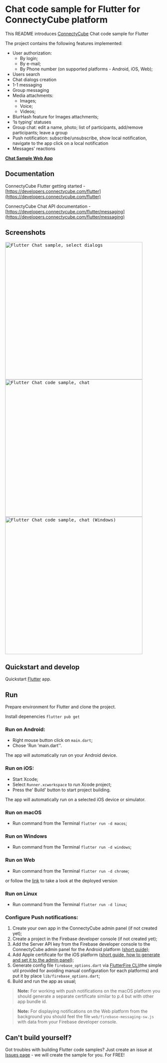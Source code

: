 # Chat code sample for Flutter for ConnectyCube platform

This README introduces [ConnectyCube](https://connectycube.com) Chat code sample for Flutter

The project contains the following features implemented:

- User authorization:
  - By login;
  - By e-mail;
  - By Phone number (on supported platforms - Android, iOS, Web);
- Users search
- Chat dialogs creation
- 1-1 messaging
- Group messaging
- Media attachments:
  - Images;
  - Voice;
  - Videos;
- BlurHash feature for Images attachments;
- ‘Is typing’ statuses
- Group chat: edit a name, photo; list of participants, add/remove participants; leave a group
- Push notification: subscribe/unsubscribe, show local notification, navigate to the app click on a local notification
- Messages' reactions

[**Chat Sample Web App**](https://connectycube.github.io/connectycube-flutter-samples/chat_sample/build/web)

## Documentation

ConnectyCube Flutter getting started - [https://developers.connectycube.com/flutter](https://developers.connectycube.com/flutter)

ConnectyCube Chat API documentation - [https://developers.connectycube.com/flutter/messaging](https://developers.connectycube.com/flutter/messaging)

## Screenshots

<kbd><img alt="Flutter Chat sample, select dialogs" src="https://developers.connectycube.com/images/code_samples/flutter/dialogs_screen.png" height="440" />
</kbd> <kbd><img alt="Flutter Chat code sample, chat" src="https://developers.connectycube.com/images/code_samples/flutter/chat_screen.png" height="440" /></kbd>
</kbd> <kbd><img alt="Flutter Chat code sample, chat (Windows)" src="https://developers.connectycube.com/images/code_samples/flutter/chat_screen_windows.png" height="440" /></kbd>

## Quickstart and develop

Quickstart [Flutter](https://flutter.dev/docs/get-started) app.


## Run

Prepare environment for Flutter and clone the project.

Install depenencies `flutter pub get`

### Run on Android:
- Right mouse button click on `main.dart`;
- Chose 'Run 'main.dart''.

The app will automatically run on your Android device.

### Run on iOS:
- Start Xcode;
- Select `Runner.xcworkspace` to run Xcode project;
- Press the' Build' button to start project building.

The app will automatically run on a selected iOS device or simulator.

### Run on macOS
- Run command from the Terminal `flutter run -d macos`;
### Run on Windows
- Run command from the Terminal `flutter run -d windows`;
### Run on Web
- Run command from the Terminal `flutter run -d chrome`;

or follow the [link](https://connectycube.github.io/connectycube-flutter-samples/chat_sample/build/web) to take a look at the deployed version
### Run on Linux
- Run command from the Terminal `flutter run -d linux`;

### Configure Push notifications:
1. Create your own app in the ConnectyCube admin panel (if not created yet);
2. Create a project in the Firebase developer console (if not created yet);
3. Add the Server API key from the Firebase developer console to the ConnectyCube admin panel for the Android platform ([short guide](https://developers.connectycube.com/flutter/push-notifications?id=android));
4. Add Apple certificate for the iOS platform ([short guide, how to generate and set it to the admin panel](https://developers.connectycube.com/ios/push-notifications?id=create-apns-certificate));
5. Generate config file `firebase_options.dart` via [FlutterFire CLI](https://firebase.flutter.dev/docs/cli/)(the simple util provided for avoiding manual configuration for each platforms) and put it by place `lib/firebase_options.dart`;
6. Build and run the app as usual;

> **Note:** For working with push notifications on the macOS platform you should generate a separate certificate similar to p.4 but with other app bundle id.

> **Note:** For displaying notifications on the Web platform from the background you should feel the file `web/firebase-messaging-sw.js` with data from your Firebase developer console.


## Can't build yourself?

Got troubles with building Flutter code samples? Just create an issue at [Issues page](https://github.com/ConnectyCube/connectycube-flutter-samples/issues) - we will create the sample for you. For FREE!
